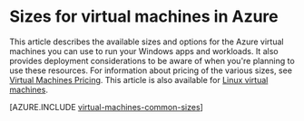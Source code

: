 <properties
 pageTitle="Windows VM sizes | Microsoft Azure"
 description="Lists the different sizes available for Windows virtual machines in Azure."
 services="virtual-machines-windows"
 documentationCenter=""
 authors="cynthn"
 manager="timlt"
 editor=""
 tags="azure-resource-manager,azure-service-management"/>

<tags
ms.service="virtual-machines-windows"
 ms.devlang="na"
 ms.topic="article"
 ms.tgt_pltfrm="vm-windows"
 ms.workload="infrastructure-services"
 ms.date="08/29/2016"
 ms.author="cynthn"/>

# Sizes for virtual machines in Azure

This article describes the available sizes and options for the Azure virtual machines you can use to run your Windows apps and workloads. It also provides deployment considerations to be aware of when you're planning to use these resources. For information about pricing of the various sizes, see [Virtual Machines Pricing](https://azure.microsoft.com/pricing/details/virtual-machines/#Windows). This article is also available for [Linux virtual machines](virtual-machines-linux-sizes.md).

[AZURE.INCLUDE [virtual-machines-common-sizes](../../includes/virtual-machines-common-sizes.md)]

